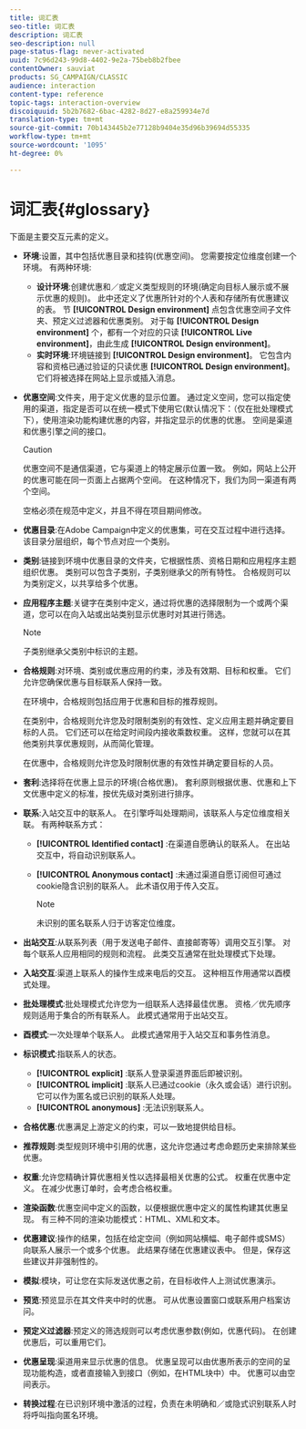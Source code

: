 ```yaml
---
title: 词汇表
seo-title: 词汇表
description: 词汇表
seo-description: null
page-status-flag: never-activated
uuid: 7c96d243-99d8-4402-9e2a-75beb8b2fbee
contentOwner: sauviat
products: SG_CAMPAIGN/CLASSIC
audience: interaction
content-type: reference
topic-tags: interaction-overview
discoiquuid: 5b2b7682-6bac-4282-8d27-e8a259934e7d
translation-type: tm+mt
source-git-commit: 70b143445b2e77128b9404e35d96b39694d55335
workflow-type: tm+mt
source-wordcount: '1095'
ht-degree: 0%

---
```



# 词汇表{#glossary}

下面是主要交互元素的定义。

* **环境**:设置，其中包括优惠目录和挂钩(优惠空间)。 您需要按定位维度创建一个环境。 有两种环境:

   * **设计环境**:创建优惠和／或定义类型规则的环境(确定向目标人展示或不展示优惠的规则)。 此中还定义了优惠所针对的个人表和存储所有优惠建议的表。 节 **[!UICONTROL Design environment]** 点包含优惠空间子文件夹、预定义过滤器和优惠类别。 对于每 **[!UICONTROL Design environment]** 个，都有一个对应的只读 **[!UICONTROL Live environment]**，由此生成 **[!UICONTROL Design environment]**。
   * **实时环境**:环境链接到 **[!UICONTROL Design environment]**。 它包含内容和资格已通过验证的只读优惠 **[!UICONTROL Design environment]**。 它们将被选择在网站上显示或插入消息。

* **优惠空间**:文件夹，用于定义优惠的显示位置。 通过定义空间，您可以指定使用的渠道，指定是否可以在统一模式下使用它(默认情况下：（仅在批处理模式下），使用渲染功能构建优惠的内容，并指定显示的优惠的优惠。 空间是渠道和优惠引擎之间的接口。

   >[!CAUTION]
   >
   >优惠空间不是通信渠道，它与渠道上的特定展示位置一致。 例如，网站上公开的优惠可能在同一页面上占据两个空间。 在这种情况下，我们为同一渠道有两个空间。
   >
   >空格必须在规范中定义，并且不得在项目期间修改。

* **优惠目录**:在Adobe Campaign中定义的优惠集，可在交互过程中进行选择。 该目录分层组织，每个节点对应一个类别。
* **类别**:链接到环境中优惠目录的文件夹，它根据性质、资格日期和应用程序主题组织优惠。 类别可以包含子类别，子类别继承父的所有特性。 合格规则可以为类别定义，以共享给多个优惠。
* **应用程序主题**:关键字在类别中定义，通过将优惠的选择限制为一个或两个渠道，您可以在向入站或出站类别显示优惠时对其进行筛选。

   >[!NOTE]
   >
   >子类别继承父类别中标识的主题。

* **合格规则**:对环境、类别或优惠应用的约束，涉及有效期、目标和权重。 它们允许您确保优惠与目标联系人保持一致。

   在环境中，合格规则包括应用于优惠和目标的推荐规则。

   在类别中，合格规则允许您及时限制类别的有效性、定义应用主题并确定要目标的人员。 它们还可以在给定时间段内接收乘数权重。 这样，您就可以在其他类别共享优惠规则，从而简化管理。

   在优惠中，合格规则允许您及时限制优惠的有效性并确定要目标的人员。

* **套利**:选择将在优惠上显示的环境(合格优惠)。 套利原则根据优惠、优惠和上下文优惠中定义的标准，按优先级对类别进行排序。
* **联系**:入站交互中的联系人。 在引擎呼叫处理期间，该联系人与定位维度相关联。 有两种联系方式：

   * **[!UICONTROL Identified contact]** :在渠道自愿确认的联系人。 在出站交互中，将自动识别联系人。
   * **[!UICONTROL Anonymous contact]** :未通过渠道自愿订阅但可通过cookie隐含识别的联系人。 此术语仅用于传入交互。

      >[!NOTE]
      >
      >未识别的匿名联系人归于访客定位维度。

* **出站交互**:从联系列表（用于发送电子邮件、直接邮寄等）调用交互引擎。 对每个联系人应用相同的规则和流程。 此类交互通常在批处理模式下处理。
* **入站交互**:渠道上联系人的操作生成来电后的交互。 这种相互作用通常以酉模式处理。
* **批处理模式**:批处理模式允许您为一组联系人选择最佳优惠。 资格／优先顺序规则适用于集合的所有联系人。 此模式通常用于出站交互。
* **酉模式**:一次处理单个联系人。 此模式通常用于入站交互和事务性消息。
* **标识模式**:指联系人的状态。

   * **[!UICONTROL explicit]** :联系人登录渠道界面后即被识别。
   * **[!UICONTROL implicit]** :联系人已通过cookie（永久或会话）进行识别。 它可以作为匿名或已识别的联系人处理。
   * **[!UICONTROL anonymous]** :无法识别联系人。

* **合格优惠**:优惠满足上游定义的约束，可以一致地提供给目标。
* **推荐规则**:类型规则环境中引用的优惠，这允许您通过考虑命题历史来排除某些优惠。
* **权重**:允许您精确计算优惠相关性以选择最相关优惠的公式。 权重在优惠中定义。 在减少优惠订单时，会考虑合格权重。
* **渲染函数**:优惠空间中定义的函数，以便根据优惠中定义的属性构建其优惠呈现。 有三种不同的渲染功能模式：HTML、XML和文本。
* **优惠建议**:操作的结果，包括在给定空间（例如网站横幅、电子邮件或SMS）向联系人展示一个或多个优惠。 此结果存储在优惠建议表中。 但是，保存这些建议并非强制性的。
* **模拟**:模块，可让您在实际发送优惠之前，在目标收件人上测试优惠演示。
* **预览**:预览显示在其文件夹中时的优惠。 可从优惠设置窗口或联系用户档案访问。
* **预定义过滤器**:预定义的筛选规则可以考虑优惠参数(例如，优惠代码)。 在创建优惠后，可以重用它们。
* **优惠呈现**:渠道用来显示优惠的信息。 优惠呈现可以由优惠所表示的空间的呈现功能构造，或者直接输入到接口（例如，在HTML块中）中。 优惠可以由空间表示。
* **转换过程**:在已识别环境中激活的过程，负责在未明确和／或隐式识别联系人时将呼叫指向匿名环境。

